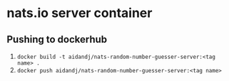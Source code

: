 # nats.io server container

## Pushing to dockerhub

1. `docker build -t aidandj/nats-random-number-guesser-server:<tag name> .`
2. `docker push aidandj/nats-random-number-guesser-server:<tag name>`